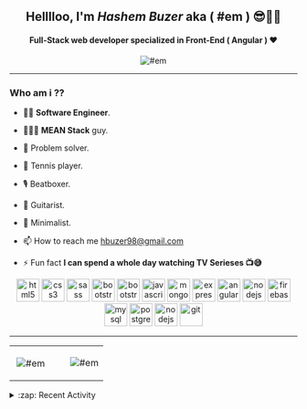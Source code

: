 <h2 align="center">Helllloo, I'm <i>Hashem Buzer</i> aka ( #em ) 😎👨‍💻</h2>
<h4 align="center">Full-Stack web developer specialized in Front-End ( Angular ) ♥ </h4>

<p align="center" style="margin : 10px auto;">
<div align="center"><img src="https://komarev.com/ghpvc/?username=hashem-buzer" alt="#em" /> </div>

---

<h3 align="left">Who am i ??</h3>

- <p> 🤵🏻 <b>Software Engineer</b>.</p>

- <p> 👨🏻‍💻 <b>MEAN Stack</b> guy.</p>

- <p> 🔧 Problem solver.</p>

- <p> 🎾 Tennis player.</p>

- <p> 🎙 Beatboxer.</p>

- <p> 🎸 Guitarist.</p>

- <p> 🔶 Minimalist.</p>

- <p> 📫 How to reach me <a href="mailto:hbuzer98@gmail.com">hbuzer98@gmail.com</a></p>

- <p> ⚡ Fun fact <b>I can spend a whole day watching TV Serieses 📺😅</b></p>

<div align="center">

  <img src="https://devicons.github.io/devicon/devicon.git/icons/html5/html5-original-wordmark.svg" alt="html5" width="40" height="40"/>

  <img src="https://devicons.github.io/devicon/devicon.git/icons/css3/css3-original-wordmark.svg" alt="css3" width="40" height="40"/>

  <img src="https://devicons.github.io/devicon/devicon.git/icons/sass/sass-original.svg" alt="sass" width="40" height="40"/>

  <img src="https://devicons.github.io/devicon/devicon.git/icons/jquery/jquery-plain.svg" alt="bootstrap" width="40" height="40"/>

  <img src="https://devicons.github.io/devicon/devicon.git/icons/bootstrap/bootstrap-plain.svg" alt="bootstrap" width="40" height="40"/>

  <img src="https://devicons.github.io/devicon/devicon.git/icons/javascript/javascript-original.svg" alt="javascript" width="40" height="40"/>

  <img src="https://devicons.github.io/devicon/devicon.git/icons/mongodb/mongodb-original-wordmark.svg" alt="mongodb" width="40" height="40"/>

  <img src="https://devicons.github.io/devicon/devicon.git/icons/express/express-original-wordmark.svg" alt="express" width="40" height="40"/>

  <img src="https://devicons.github.io/devicon/devicon.git/icons/angularjs/angularjs-original.svg" alt="angularjs" width="40" height="40"/>

  <img src="https://devicons.github.io/devicon/devicon.git/icons/nodejs/nodejs-original-wordmark.svg" alt="nodejs" width="40" height="40"/>

  <img src="https://www.vectorlogo.zone/logos/firebase/firebase-icon.svg" alt="firebase" width="40" height="40"/>

  <img src="https://devicons.github.io/devicon/devicon.git/icons/mysql/mysql-original-wordmark.svg" alt="mysql" width="40" height="40"/>

  <img src="https://devicons.github.io/devicon/devicon.git/icons/postgresql/postgresql-original-wordmark.svg" alt="postgresql" width="40" height="40"/>

  <img src="https://devicons.github.io/devicon/devicon.git/icons/npm/npm-original-wordmark.svg" alt="nodejs" width="40" height="40"/>
  
  <img src="https://www.vectorlogo.zone/logos/git-scm/git-scm-icon.svg" alt="git" width="40" height="40"/>

</div>

---

<table width="100%">
  <tr>
    <td width="60%">
      <p>&nbsp;<img align="center" src="https://github-readme-stats.vercel.app/api?username=hashem-buzer&show_icons=true&hide_border=true&count_private=true&theme=cobalt" alt="#em" /></p>
    </td>
    <td width="40%">
      <p><img align="center" src="https://github-readme-stats.vercel.app/api/top-langs/?username=hashem-buzer&layout=compact&show_icons=true&hide_border=true&theme=cobalt" alt="#em" /></p>
    </td>
  </tr>
</table>

<details>
  <summary>:zap: Recent Activity</summary>
<br>
<!--START_SECTION:activity-->
1. ❗️ Closed issue [#108](https://github.com/lauripiispanen/most-active-github-users-counter/issues/108) in [lauripiispanen/most-active-github-users-counter](https://github.com/lauripiispanen/most-active-github-users-counter)
<!--END_SECTION:activity-->
</details>
